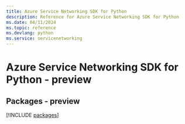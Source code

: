```yaml
---
title: Azure Service Networking SDK for Python
description: Reference for Azure Service Networking SDK for Python
ms.date: 04/11/2024
ms.topic: reference
ms.devlang: python
ms.service: servicenetworking
---
```

# Azure Service Networking SDK for Python - preview
## Packages - preview
[!INCLUDE [packages](service-networking-index.md)]